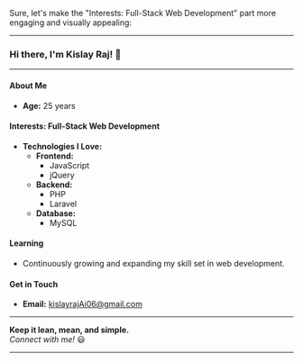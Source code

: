 Sure, let's make the "Interests: Full-Stack Web Development" part more engaging and visually appealing:

---

### Hi there, I'm Kislay Raj! 👋

---

#### About Me

- **Age:** 25 years

#### Interests: Full-Stack Web Development
- **Technologies I Love:**
  - **Frontend:** 
    - JavaScript
    - jQuery
  - **Backend:** 
    - PHP
    - Laravel
  - **Database:** 
    - MySQL

#### Learning
- Continuously growing and expanding my skill set in web development.

#### Get in Touch

- **Email:** [kislayrajAi06@gmail.com](mailto:kislayrajAi06@gmail.com)

---

**Keep it lean, mean, and simple.**  
*Connect with me!* 😃

---

